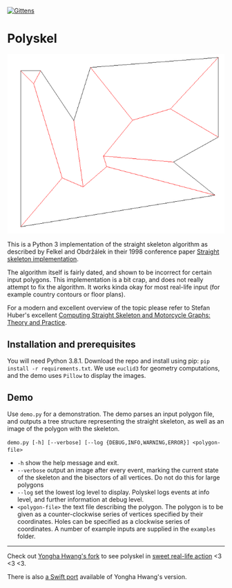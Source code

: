 [![Gittens](http://gittens.r15.railsrumble.com//badge/Botffy/polyskel)](http://gittens.r15.railsrumble.com/gitten/Botffy/polyskel)

# Polyskel

<img src="doc/example.png" alt="A straight skeleton"/>

This is a Python 3 implementation of the straight skeleton algorithm as described by Felkel and Obdržálek in their 1998 conference paper [Straight skeleton implementation](doc/StraightSkeletonImplementation.pdf).

The algorithm itself is fairly dated, and shown to be incorrect for certain input polygons.
This implementation is a bit crap, and does not really attempt to fix the algorithm.
It works kinda okay for most real-life input (for example country contours or floor plans).

For a modern and excellent overview of the topic please refer to Stefan Huber's excellent [Computing Straight Skeleton and Motorcycle Graphs: Theory and Practice](https://www.sthu.org/research/publications/files/phdthesis.pdf).

## Installation and prerequisites

You will need Python 3.8.1.
Download the repo and install using pip: `pip install -r requirements.txt`.
We use `euclid3` for geometry computations, and the demo uses `Pillow` to display the images.

## Demo

Use `demo.py` for a demonstration.
The demo parses an input polygon file, and outputs a tree structure representing the straight skeleton, as well as an image of the polygon with the skeleton.

`demo.py [-h] [--verbose] [--log {DEBUG,INFO,WARNING,ERROR}] <polygon-file>`

- `-h` show the help message and exit.
- `--verbose` output an image after every event, marking the current state of the skeleton and the bisectors of all vertices. Do not do this for large polygons
- `--log` set the lowest log level to display. Polyskel logs events at info level, and further information at debug level.
- `<polygon-file>` the text file describing the polygon. The polygon is to be given as a counter-clockwise series of vertices specified by their coordinates. Holes can be specified as a clockwise series of coordinates. A number of example inputs are supplied in the `examples` folder.

---

Check out [Yongha Hwang's fork](https://github.com/yonghah/polyskel) to see polyskel in [sweet real-life action](https://github.com/yonghah/polyskel/blob/master/Create%20layout%20network%20using%20straight%20skeletons%20.ipynb) <3 <3 <3.

There is also [a Swift port](https://github.com/andygeers/Polyskel-Swift) available of Yongha Hwang's version.
